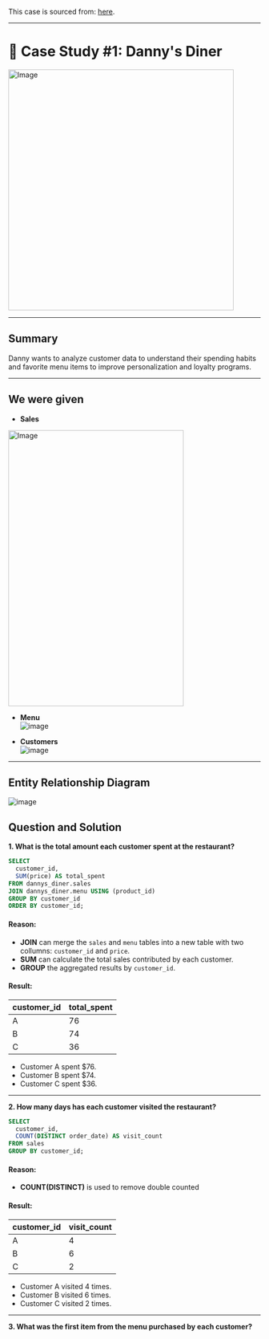 This case is sourced from: [here](https://8weeksqlchallenge.com/case-study-1/).

***

# 🍣 Case Study #1: Danny's Diner 
<img src="https://user-images.githubusercontent.com/81607668/127727503-9d9e7a25-93cb-4f95-8bd0-20b87cb4b459.png" alt="Image" width="450" height="480">

***

## Summary
Danny wants to analyze customer data to understand their spending habits and favorite menu items to improve personalization and loyalty programs.

***

## We were given 

- **Sales**  
<img src=https://github.com/user-attachments/assets/7b2365d7-cea1-4e47-929c-ca17f156d867 alt="Image" width="350" height="550">


- **Menu**  
![image](https://github.com/user-attachments/assets/a6f68029-fafc-49a8-ad64-38cf80013c0a)


- **Customers**  
![image](https://github.com/user-attachments/assets/148223f7-1882-4871-8edc-d465283c3ff2)

***

## Entity Relationship Diagram

![image](https://github.com/user-attachments/assets/c6edadea-188a-495c-b44c-b5e3f1a26093)


## Question and Solution
**1. What is the total amount each customer spent at the restaurant?**

```sql
SELECT 
  customer_id, 
  SUM(price) AS total_spent
FROM dannys_diner.sales
JOIN dannys_diner.menu USING (product_id)
GROUP BY customer_id
ORDER BY customer_id;
```

#### Reason:
- **JOIN** can merge the `sales` and `menu` tables into a new table with two collumns: `customer_id` and `price`.
- **SUM** can calculate the total sales contributed by each customer.
- **GROUP** the aggregated results by `customer_id`. 

#### Result:
| customer_id | total_spent |
| ----------- | ----------- |
| A           | 76          |
| B           | 74          |
| C           | 36          |

- Customer A spent $76.
- Customer B spent $74.
- Customer C spent $36.

***

**2. How many days has each customer visited the restaurant?**

```sql
SELECT 
  customer_id, 
  COUNT(DISTINCT order_date) AS visit_count
FROM sales
GROUP BY customer_id;
```

#### Reason:
- **COUNT(DISTINCT)** is used to remove double counted

#### Result:
| customer_id | visit_count |
| ----------- | ----------- |
| A           | 4           |
| B           | 6           |
| C           | 2           |

- Customer A visited 4 times.
- Customer B visited 6 times.
- Customer C visited 2 times.

***

**3. What was the first item from the menu purchased by each customer?**
